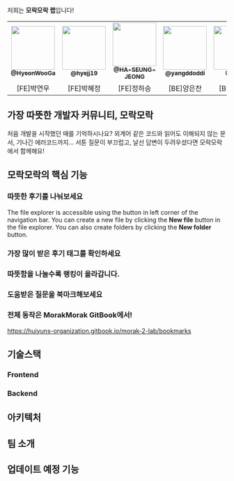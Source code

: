저희는 **모락모락 랩**입니다!

<table>
  <tr>
  <td align="center"><a href="https://github.com/HyeonWooGa"><img src="https://avatars.githubusercontent.com/u/101603474?v=4" width="100px;" alt=""/><br /><sub><b>@HyeonWooGa</b></sub></a><br /></td>
     <td align="center"><a href="https://github.com/hyejj19"><img src="https://avatars.githubusercontent.com/u/89173923?v=4" width="100px;" alt=""/><br /><sub><b>@hyejj19</b></sub></a><br /></td>
     <td align="center"><a href="https://github.com/HA-SEUNG-JEONG"><img src="https://avatars.githubusercontent.com/u/88266129?v=4" width="100px;" alt=""/><br /><sub><b>@HA-SEUNG-JEONG</b></sub></a><br /></td>
    <td align="center"><a href="https://github.com/yangddoddi"><img src="https://avatars.githubusercontent.com/u/97802103?v=4" width="100px;" alt=""/><br /><sub><b>@yangddoddi</b></sub></a><br />
     <td align="center"><a href="https://github.com/Tldkt"><img src="https://avatars.githubusercontent.com/u/102589253?v=4" width="100px;" alt=""/><br /><sub><b>@Tldkt</b></sub></a><br />
     <td align="center"><a href="https://github.com/Shawn9948"><img src="https://avatars.githubusercontent.com/u/104377048?v=4" width="100px;" alt=""/><br /><sub><b>@Shawn9948</b></sub></a><br /></td>

</tr>
      <td align="center">[FE]박연우</td>
      <td align="center">[FE]박혜정</td>
      <td align="center">[FE]정하승</td>
      <td align="center">[BE]양은찬</td>
      <td align="center">[BE]정희윤</td>
      <td align="center">[BE]백시온</td>
</tr>

</table>

##  가장 따뜻한 개발자 커뮤니티, 모락모락

처음 개발을 시작했던 때를 기억하시나요?
외계어 같은 코드와 읽어도 이해되지 않는 문서, 기나긴 에러코드까지… 
서툰 질문이 부끄럽고, 날선 답변이 두려우셨다면
모락모락에서 함께해요!


##  모락모락의 핵심 기능

###  따뜻한 후기를 나눠보세요

The file explorer is accessible using the button in left corner of the navigation bar. You can create a new file by clicking the **New file** button in the file explorer. You can also create folders by clicking the **New folder** button.

### 가장 많이 받은 후기 태그를 확인하세요



### 따뜻함을 나눌수록 랭킹이 올라갑니다. 


### 도움받은 질문을 북마크해보세요


### 전체 동작은 MorakMorak GitBook에서!
https://huiyuns-organization.gitbook.io/morak-2-lab/bookmarks


## 기술스택  
### Frontend
### Backend

## 아키텍처

## 팀 소개

## 업데이트 예정 기능


